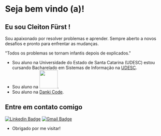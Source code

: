 #  Seja bem vindo (a)!



##  Eu sou Cleiton Fürst  !

Sou apaixonado por resolver problemas e aprender. Sempre aberto a novos desafios e pronto para enfrentar as mudanças.

  "Todos os problemas se tornam infantis depois de explicados."

- Sou aluno na Universidade do Estado de Santa Catarina (UDESC) estou cursando Bacharelado em Sistemas de Informação na [UDESC](https://www.udesc.br/ceplan).
- Sou aluno na  [<img width="60" src = "https://blueedtech.com.br/wp-content/themes/blue/dist/images/logo-blue-croped.gif">](https://blueedtech.com.br/).
- Sou aluno na  [Danki Code](https://cursos.dankicode.com/).

## Entre em contato comigo 

[![Linkedin Badge](https://img.shields.io/badge/-LinkedIn-blue?style=flat-square&logo=Linkedin&logoColor=white&link=link_do_seu_perfil_no_linkedin)](https://www.linkedin.com/in/cleiton-f%C3%BCrst-b2b799150/)
[![Gmail Badge](https://img.shields.io/badge/-Gmail-c14438?style=flat-square&logo=Gmail&logoColor=white&link=mailto:seu_email)](mailto:furstcleiton@gmail.com)

- Obrigado por me visitar!



